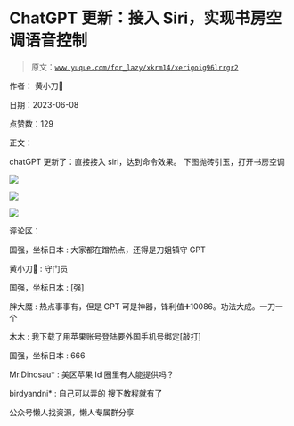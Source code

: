 # ChatGPT 更新：接入 Siri，实现书房空调语音控制

> 原文：[`www.yuque.com/for_lazy/xkrm14/xerigoig96lrrgr2`](https://www.yuque.com/for_lazy/xkrm14/xerigoig96lrrgr2)



作者： 黄小刀🔪



日期：2023-06-08



点赞数：129



正文：



chatGPT 更新了：直接接入 siri，达到命令效果。 下图抛砖引玉，打开书房空调



![](img/4fa7bee984a5dd47185f88ed926f775d.png)  

![](img/1b264a78c462d346929841b381ad6477.png)  

![](img/09d329cd41d93fc347d1e4673458bebe.png)  

评论区：



国强，坐标日本 : 大家都在蹭热点，还得是刀姐镇守 GPT



黄小刀🔪 : 守门员



国强，坐标日本 : [强]



胖大魔 : 热点事事有，但是 GPT 可是神器，锋利值➕10086。功法大成。一刀一个



木木 : 我下载了用苹果账号登陆要外国手机号绑定[敲打]



国强，坐标日本 : 666



Mr.Dinosau* : 美区苹果 Id 圈里有人能提供吗？



birdyandni* : 自己可以弄的 搜下教程就有了



公众号懒人找资源，懒人专属群分享

